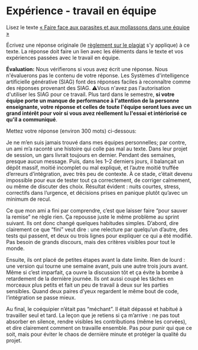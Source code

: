 # Expérience - travail en équipe

Lisez le texte [« Faire face aux parasites et aux mollassons dans une équipe »](https://etsmtl365-my.sharepoint.com/:w:/g/personal/christopher_fuhrman_etsmtl_ca/EcmQ4mhrCt5Ml9FUOiAPMmQBqtH3Z65GXrMLngDaeRCP8g?e=8JXrlf)

Écrivez une réponse originale (le [règlement sur le plagiat](https://www.etsmtl.ca/Etudes/citer-pas-plagier) s'y applique) à ce texte.
La réponse doit faire un lien avec les éléments dans le texte et vos expériences passées avec le travail en équipe.

**Évaluation:** Nous vérifierons si vous avez écrit une réponse.
Nous n'évaluerons pas le contenu de votre réponse.
Les Systèmes d'intelligence artificielle générative (SIAG) font des réponses faciles à reconnaître comme des réponses provenant des SIAG. 
⚠️Vous n'avez pas l'autorisation d'utiliser les SIAG pour ce travail. 
Plus tard dans le semestre, **si votre équipe porte un manque de performance à l'attention de la personne enseignante, votre réponse et celles de toute l'équipe seront lues avec un grand intérêt pour voir si vous avez réellement lu l'essai et intériorisé ce qu'il a communiqué**.

Mettez votre réponse (environ 300 mots) ci-dessous:

Je ne m’en suis jamais trouvé dans mes équipes personnelles; par contre, un ami m’a raconté une histoire qui colle pas mal au texte. Dans leur projet de session, un gars livrait toujours en dernier. Pendant des semaines, presque aucun message. Puis, dans les 1–2 derniers jours, il balançait un dépôt massif, moitié incomplet ou mal expliqué, et l’autre moitié truffée d’erreurs d’intégration, avec très peu de contexte. À ce stade, c’était devenu impossible pour eux de tester tout ça correctement, de corriger calmement, ou même de discuter des choix. Résultat évident : nuits courtes, stress, correctifs dans l’urgence, et décisions prises en panique plutôt qu’avec un minimum de recul.

Ce que mon ami a fini par comprendre, c’est que laisser faire “pour sauver la remise” ne règle rien. Ça repousse juste le même problème au sprint suivant. Ils ont donc changé quelques habitudes simples. D’abord, dire clairement ce que “fini” veut dire : une relecture par quelqu’un d’autre, des tests qui passent, et deux ou trois lignes pour expliquer ce qui a été modifié. Pas besoin de grands discours, mais des critères visibles pour tout le monde.

Ensuite, ils ont placé de petites étapes avant la date limite. Rien de lourd : une version qui tourne une semaine avant, puis une autre trois jours avant. Même si c’est imparfait, ça ouvre la discussion tôt et ça évite la bombe à retardement de la dernière journée. Ils ont aussi coupé les tâches en morceaux plus petits et fait un peu de travail à deux sur les parties sensibles. Quand deux paires d’yeux regardent le même bout de code, l’intégration se passe mieux.

Au final, le coéquipier n’était pas “méchant”. Il était dépassé et habitué à travailler seul et tard. La leçon que je retiens si ça m’arrive : ne pas tout absorber en silence, rendre visibles les contributions (même les corvées), et dire clairement comment on travaille ensemble. Pas pour punir qui que ce soit, mais pour éviter le chaos de dernière minute et protéger la qualité du projet.